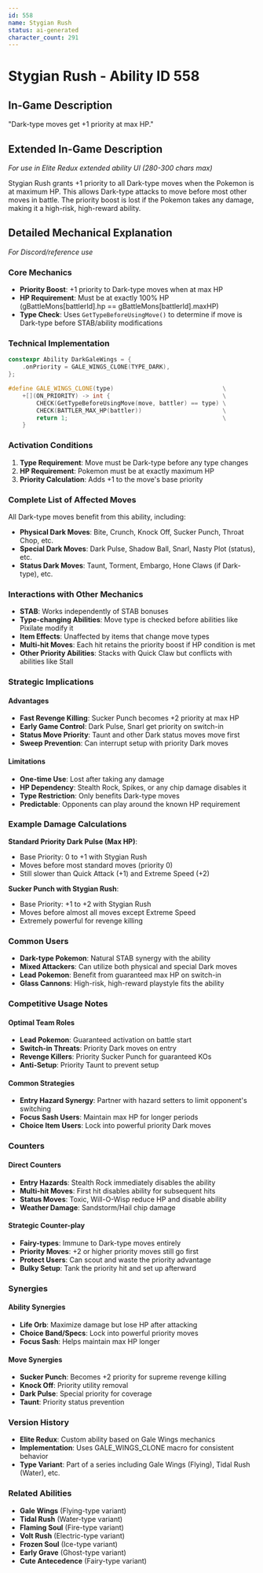```yaml
---
id: 558
name: Stygian Rush
status: ai-generated
character_count: 291
---
```


# Stygian Rush - Ability ID 558

## In-Game Description
"Dark-type moves get +1 priority at max HP."

## Extended In-Game Description
*For use in Elite Redux extended ability UI (280-300 chars max)*

Stygian Rush grants +1 priority to all Dark-type moves when the Pokemon is at maximum HP. This allows Dark-type attacks to move before most other moves in battle. The priority boost is lost if the Pokemon takes any damage, making it a high-risk, high-reward ability.

## Detailed Mechanical Explanation
*For Discord/reference use*

### Core Mechanics
- **Priority Boost**: +1 priority to Dark-type moves when at max HP
- **HP Requirement**: Must be at exactly 100% HP (gBattleMons[battlerId].hp == gBattleMons[battlerId].maxHP)
- **Type Check**: Uses `GetTypeBeforeUsingMove()` to determine if move is Dark-type before STAB/ability modifications

### Technical Implementation
```cpp
constexpr Ability DarkGaleWings = {
    .onPriority = GALE_WINGS_CLONE(TYPE_DARK),
};

#define GALE_WINGS_CLONE(type)                               \
    +[](ON_PRIORITY) -> int {                                \
        CHECK(GetTypeBeforeUsingMove(move, battler) == type) \
        CHECK(BATTLER_MAX_HP(battler))                       \
        return 1;                                            \
    }
```

### Activation Conditions
1. **Type Requirement**: Move must be Dark-type before any type changes
2. **HP Requirement**: Pokemon must be at exactly maximum HP
3. **Priority Calculation**: Adds +1 to the move's base priority

### Complete List of Affected Moves
All Dark-type moves benefit from this ability, including:
- **Physical Dark Moves**: Bite, Crunch, Knock Off, Sucker Punch, Throat Chop, etc.
- **Special Dark Moves**: Dark Pulse, Shadow Ball, Snarl, Nasty Plot (status), etc.
- **Status Dark Moves**: Taunt, Torment, Embargo, Hone Claws (if Dark-type), etc.

### Interactions with Other Mechanics
- **STAB**: Works independently of STAB bonuses
- **Type-changing Abilities**: Move type is checked before abilities like Pixilate modify it
- **Item Effects**: Unaffected by items that change move types
- **Multi-hit Moves**: Each hit retains the priority boost if HP condition is met
- **Other Priority Abilities**: Stacks with Quick Claw but conflicts with abilities like Stall

### Strategic Implications
#### Advantages
- **Fast Revenge Killing**: Sucker Punch becomes +2 priority at max HP
- **Early Game Control**: Dark Pulse, Snarl get priority on switch-in
- **Status Move Priority**: Taunt and other Dark status moves move first
- **Sweep Prevention**: Can interrupt setup with priority Dark moves

#### Limitations
- **One-time Use**: Lost after taking any damage
- **HP Dependency**: Stealth Rock, Spikes, or any chip damage disables it
- **Type Restriction**: Only benefits Dark-type moves
- **Predictable**: Opponents can play around the known HP requirement

### Example Damage Calculations
**Standard Priority Dark Pulse (Max HP)**:
- Base Priority: 0 to +1 with Stygian Rush
- Moves before most standard moves (priority 0)
- Still slower than Quick Attack (+1) and Extreme Speed (+2)

**Sucker Punch with Stygian Rush**:
- Base Priority: +1 to +2 with Stygian Rush
- Moves before almost all moves except Extreme Speed
- Extremely powerful for revenge killing

### Common Users
- **Dark-type Pokemon**: Natural STAB synergy with the ability
- **Mixed Attackers**: Can utilize both physical and special Dark moves
- **Lead Pokemon**: Benefit from guaranteed max HP on switch-in
- **Glass Cannons**: High-risk, high-reward playstyle fits the ability

### Competitive Usage Notes
#### Optimal Team Roles
- **Lead Pokemon**: Guaranteed activation on battle start
- **Switch-in Threats**: Priority Dark moves on entry
- **Revenge Killers**: Priority Sucker Punch for guaranteed KOs
- **Anti-Setup**: Priority Taunt to prevent setup

#### Common Strategies
- **Entry Hazard Synergy**: Partner with hazard setters to limit opponent's switching
- **Focus Sash Users**: Maintain max HP for longer periods
- **Choice Item Users**: Lock into powerful priority Dark moves

### Counters
#### Direct Counters
- **Entry Hazards**: Stealth Rock immediately disables the ability
- **Multi-hit Moves**: First hit disables ability for subsequent hits
- **Status Moves**: Toxic, Will-O-Wisp reduce HP and disable ability
- **Weather Damage**: Sandstorm/Hail chip damage

#### Strategic Counter-play
- **Fairy-types**: Immune to Dark-type moves entirely
- **Priority Moves**: +2 or higher priority moves still go first
- **Protect Users**: Can scout and waste the priority advantage
- **Bulky Setup**: Tank the priority hit and set up afterward

### Synergies
#### Ability Synergies
- **Life Orb**: Maximize damage but lose HP after attacking
- **Choice Band/Specs**: Lock into powerful priority moves
- **Focus Sash**: Helps maintain max HP longer

#### Move Synergies
- **Sucker Punch**: Becomes +2 priority for supreme revenge killing
- **Knock Off**: Priority utility removal
- **Dark Pulse**: Special priority for coverage
- **Taunt**: Priority status prevention

### Version History
- **Elite Redux**: Custom ability based on Gale Wings mechanics
- **Implementation**: Uses GALE_WINGS_CLONE macro for consistent behavior
- **Type Variant**: Part of a series including Gale Wings (Flying), Tidal Rush (Water), etc.

### Related Abilities
- **Gale Wings** (Flying-type variant)
- **Tidal Rush** (Water-type variant) 
- **Flaming Soul** (Fire-type variant)
- **Volt Rush** (Electric-type variant)
- **Frozen Soul** (Ice-type variant)
- **Early Grave** (Ghost-type variant)
- **Cute Antecedence** (Fairy-type variant)
